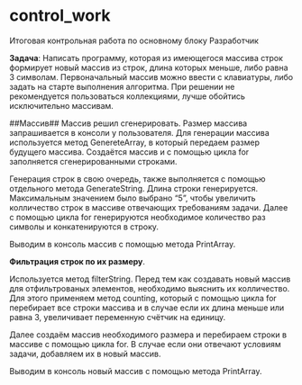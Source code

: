 # control_work
Итоговая контрольная работа по основному блоку Разработчик

**Задача**: Написать программу, которая из имеющегося массива строк формирует новый массив из строк, длина которых меньше, либо равна 3 символам. Первоначальный массив можно ввести с клавиатуры, либо задать на старте выполнения алгоритма. При решении не рекомендуется пользоваться коллекциями, лучше обойтись исключительно массивам.

##Массив##
Массив решил сгенерировать. Размер массива запрашивается в консоли у пользователя. Для генерации массива используется метод GenereteArray, в который передаем размер будущего массива.  Создаётся массив и с помощью цикла for заполняется сгенерированными строками.

Генерация строк в свою очередь, также выполняется  с помощью отдельного метода GenerateString. Длина строки генерируется. Максимальным значением было выбрано “5”, чтобы увеличить колличество строк в массиве отвечающих требованиям задачи. Далее с помощью цикла for генерируются необходимое количество раз символы и конкатенируются в строку.

Выводим в консоль массив с помощью метода PrintArray.

**Фильтрация строк по их размеру**.

Используется метод filterString.
Перед тем как создавать новый массив для отфильтрованых элементов, необходимо выяснить их колличество. Для этого применяем метод counting, который с помощью цикла for перебирает все строки массива и в случае если их длина меньше или равна 3, увеличивает переменную счётчик на единицу.

Далее создаём массив необходимого размера и перебираем строки в массиве с помощью цикла for. В случае если они отвечают условиям задачи, добавляем их в новый массив.

Выводим в консоль новый массив с помощью метода PrintArray.